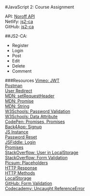 #JavaScript 2: Course Assignment

API: [Noroff API](https://noroff-api-docs.netlify.app/)   
Netlify: [js2-ca](https://js2-ca.netlify.app/)  
GitHub: [js2-ca](https://github.com/siljeangelvik/js2-ca)

##JS2-CA:
* Register
* Login 
* Post
* Edit
* Delete
* Comment

###Resources
[Vimeo: JWT](https://vimeo.com/750977058/86a9f2f2a0)  
[Postman](https://web.postman.co/)  
[User Redirect](https://howto.caspio.com/tech-tips-and-articles/common-customizations/create-user-specific-redirect-after-login/)  
[MDN: setRequestHeader](https://developer.mozilla.org/en-US/docs/Web/API/XMLHttpRequest/setRequestHeader)  
[MDN: Promise](https://developer.mozilla.org/en-US/docs/Web/JavaScript/Reference/Global_Objects/Promise/resolve)  
[MDN: String](https://developer.mozilla.org/en-US/docs/Web/JavaScript/Reference/Global_Objects/String)  
[W3Schools: Password Validation](https://www.w3schools.com/howto/howto_js_password_validation.asp)  
[W3Schools: Data Attribute](https://www.w3schools.com/tags/att_global_data.asp)  
[CodePen: Promises, Promises](https://codepen.io/xiaolasse/pen/WNoobJx?editors=0010)  
[Back4App: Signup](https://www.back4app.com/docs/javascript/parse-login-javascript)  
[JS Instance](https://jsbin.com/guhikig/edit?html,js,console)  
[Password Reset](https://jsbin.com/guwuben/edit?html,js,console,output)  
[JSFiddle: Login](http://jsfiddle.net/aoxLdk0p/)  
[Promises](https://wesbos.com/javascript/12-advanced-flow-control/68-promises-error-handling)  
[StackOverflow: User in LocalStorage](https://stackoverflow.com/questions/61162022/how-to-check-if-user-exist-in-local-storage)  
[StackOverflow: Form Validation](https://stackoverflow.com/questions/62185670/how-can-i-exit-a-javascript-form-validation-without-executing-the-form-action)  
[Picsum: Placeholders](https://picsum.photos/)    
[HTTP Response](https://stackoverflow.com/questions/3825990/http-response-code-for-post-when-resource-already-exists)  
[HTTP Methods](https://assertible.com/blog/7-http-methods-every-web-developer-should-know-and-how-to-test-them)  
[LocalStorage](https://blog.logrocket.com/localstorage-javascript-complete-guide/)  
[GitHub: Form Validation](https://github.com/siljeangelvik/js1-ma3-api/blob/origin/js/contact.js)    
[Codecademy: Uncaught ReferenceError](https://www.codecademy.com/forum_questions/52f0394352f863bd0f00089e)  